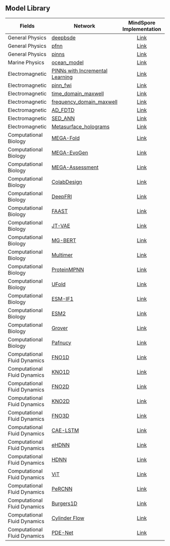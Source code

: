 ## Model Library

| Fields                       | Network                                                                                                                                       |                                                           MindSpore Implementation                                                            | Ascend | GPU |
|------------------------------|-----------------------------------------------------------------------------------------------------------------------------------------------|:---------------------------------------------------------------------------------------------------------------------------------------------:|:------:|:---:|
| General Physics              | [deepbsde](https://www.pnas.org/doi/10.1073/pnas.1718942115)                                                                                  |                            [Link](https://gitee.com/mindspore/models/blob/master/research/hpc/deepbsde/README.md#)                            |        |  ✅  |
| General Physics              | [pfnn](https://www.sciencedirect.com/science/article/abs/pii/S0021999120308597)                                                               |                            [Link](https://gitee.com/mindspore/models/blob/master/research/hpc/pfnn/README_CN.md#)                             |        |  ✅  |
| General Physics              | [pinns](https://www.sciencedirect.com/science/article/abs/pii/S0021999118307125)                                                              |                            [Link](https://gitee.com/mindspore/models/blob/master/research/hpc/pinns/README_CN.md#)                            |        |  ✅  |
| Marine Physics               | [ocean_model](https://gmd.copernicus.org/articles/12/4729/2019/)                                                                              |                          [Link](https://gitee.com/mindspore/models/blob/master/research/hpc/ocean_model/README.md#)                           |        |  ✅  |
| Electromagnetic              | [PINNs with Incremental Learning](https://arxiv.org/abs/2111.08823)                                                                           |        [Link](https://gitee.com/mindspore/mindscience/blob/master/MindElec/examples/physics_driven/incremental_learning/README_CN.md#)        |   ✅    |  ✅  |
| Electromagnetic              | [pinn_fwi](https://agupubs.onlinelibrary.wiley.com/doi/abs/10.1029/2021JB023120)                                                              |               [Link](https://gitee.com/mindspore/mindscience/blob/master/MindElec/examples/physics_driven/pinn_fwi/README.md#)                |   ✅    |  ✅  |
| Electromagnetic              | [time_domain_maxwell](https://www.ijcai.org/proceedings/2022/533)                                                                             |        [Link](https://gitee.com/mindspore/mindscience/blob/master/MindElec/examples/physics_driven/time_domain_maxwell/README_CN.md#)         |   ✅    |  ✅  |
| Electromagnetic              | [frequency_domain_maxwell](https://arxiv.org/abs/2107.06164)                                                                                  |       [Link](https://gitee.com/mindspore/mindscience/blob/master/MindElec/examples/physics_driven/frequency_domain_maxwell/README.md#)        |   ✅    |  ✅  |
| Electromagnetic              | [AD_FDTD](https://www.mindspore.cn/mindelec/docs/en/r0.2/AD_FDTD.html)                                                                        |                       [Link](https://gitee.com/mindspore/mindscience/blob/master/MindElec/examples/AD_FDTD/README.md#)                        |   ✅    |  ✅  |
| Electromagnetic              | [SED_ANN](https://gitee.com/mindspore/mindscience/tree/master/MindElec/examples/data_driven/sed_ann)                                          |                [Link](https://gitee.com/mindspore/mindscience/blob/master/MindElec/examples/data_driven/sed_ann/README_CN.md#)                |   ✅    |  ✅  |
| Electromagnetic              | [Metasurface_holograms](https://www.researching.cn/articles/OJ44d3746c3db8c1e1)                                                               |          [Link](https://gitee.com/mindspore/mindscience/blob/master/MindElec/examples/metasurface/metasurface_holograms/README.md#)           |   ✅    |  ✅  |
| Computational Biology        | [MEGA-Fold](https://arxiv.org/abs/2206.12240v1)                                                                                               |                  [Link](https://gitee.com/mindspore/mindscience/blob/master/MindSPONGE/applications/MEGAProtein/README.md#)                   |   ✅    |  ✅  |
| Computational Biology        | [MEGA-EvoGen](https://arxiv.org/abs/2208.09652)                                                                                               |                  [Link](https://gitee.com/mindspore/mindscience/blob/master/MindSPONGE/applications/MEGAProtein/README.md#)                   |   ✅    |  ✅  |
| Computational Biology        | [MEGA-Assessment](https://gitee.com/mindspore/mindscience/blob/master/MindSPONGE/applications/MEGAProtein/README.md#)                         |                  [Link](https://gitee.com/mindspore/mindscience/blob/master/MindSPONGE/applications/MEGAProtein/README.md#)                   |   ✅    |  ✅  |
| Computational Biology        | [ColabDesign](https://www.biorxiv.org/content/10.1101/2021.11.10.468128.abstract)                                                             |                   [Link](https://gitee.com/mindspore/mindscience/blob/master/MindSPONGE/applications/model%20cards/ColabDesign.md)                    |   ✅    |  ✅  |
| Computational Biology        | [DeepFRI](https://www.nature.com/articles/s41467-021-23303-9)                                                                                 |                [Link](https://gitee.com/mindspore/mindscience/blob/master/MindSPONGE/applications/model%20cards/DeepFri.md)                |   ✅    |  ✅  |
| Computational Biology        | [FAAST](https://www.biorxiv.org/content/10.1101/2023.04.14.536890v1)                                                                          |                 [Link](https://gitee.com/mindspore/mindscience/blob/master/MindSPONGE/applications/research/FAAST/README.md#)                 |   ✅    |  ✅  |
| Computational Biology        | [JT-VAE](https://www.biorxiv.org/content/10.1101/2023.04.14.536890v1)                                                                         |                [Link](https://gitee.com/mindspore/mindscience/blob/master/MindSPONGE/applications/research/JT-VAE/README.md#)                 |   ✅    |  ✅  |
| Computational Biology        | [MG-BERT](https://academic.oup.com/bib/article-abstract/22/6/bbab152/6265201)                                                                 |                [Link](https://gitee.com/mindspore/mindscience/blob/master/MindSPONGE/applications/model%20cards/MGBERT.MD)                |   ✅    |  ✅  |
| Computational Biology        | [Multimer](https://www.biorxiv.org/content/10.1101/2021.10.04.463034v1)                                                                       |               [Link](https://gitee.com/mindspore/mindscience/blob/master/MindSPONGE/applications/model%20cards/afmultimer.md)                |   ✅    |  ✅  |
| Computational Biology        | [ProteinMPNN](https://www.science.org/doi/abs/10.1126/science.add2187)                                                                        |              [Link](https://gitee.com/mindspore/mindscience/blob/master/MindSPONGE/applications/model%20cards/ProteinMPNN.MD)              |   ✅    |  ✅  |
| Computational Biology        | [UFold](https://doi.org/10.1093/nar/gkab1074)                                                                                                 |                 [Link](https://gitee.com/mindspore/mindscience/blob/master/MindSPONGE/applications/model%20cards/UFold.md)                 |   ✅    |  ✅  |
| Computational Biology        | [ESM-IF1](https://proceedings.mlr.press/v162/hsu22a.html)                                                                                     |                [Link](https://gitee.com/mindspore/mindscience/blob/master/MindSPONGE/applications/model%20cards/ESM-IF1.md)                 |   ✅    |  ✅  |
| Computational Biology        | [ESM2](https://www.biorxiv.org/content/10.1101/2022.07.20.500902v1.full.pdf)                                                                  |                 [Link](https://gitee.com/mindspore/mindscience/tree/master/MindSPONGE/src/mindsponge/pipeline/models/esm2)                 |   ✅    |  ✅  |
| Computational Biology        | [Grover](https://proceedings.neurips.cc/paper/2020/file/94aef38441efa3380a3bed3faf1f9d5d-Paper.pdf)                                           |                [Link](https://gitee.com/mindspore/mindscience/blob/master/MindSPONGE/applications/model%20cards/GROVER.MD)                 |   ✅    |  ✅  |
| Computational Biology        | [Pafnucy](https://doi.org/10.1093/bioinformatics/bty374)                                                                                      |                [Link](https://gitee.com/mindspore/mindscience/blob/master/MindSPONGE/applications/model%20cards/pafnucy.md)                |   ✅    |  ✅  |
| Computational Fluid Dynamics | [FNO1D](https://arxiv.org/abs/2010.08895)                                                                                                     |             [Link](https://gitee.com/mindspore/mindscience/blob/master/MindFlow/applications/data_driven/burgers/fno1d/FNO1D.ipynb)             |   ✅    |  ✅  |
| Computational Fluid Dynamics | [KNO1D](https://arxiv.org/abs/2301.10022)                                                                                                     |             [Link](https://gitee.com/mindspore/mindscience/blob/master/MindFlow/applications/data_driven/burgers/kno1d/README.md#)              |   ✅    |  ✅  |
| Computational Fluid Dynamics | [FNO2D](https://arxiv.org/abs/2010.08895)                                                                                                     |          [Link](https://gitee.com/mindspore/mindscience/blob/master/MindFlow/applications/data_driven/navier_stokes/fno2d/FNO2D.ipynb)          |   ✅    |  ✅  |
| Computational Fluid Dynamics | [KNO2D](https://arxiv.org/abs/2301.10022)                                                                                                     |          [Link](https://gitee.com/mindspore/mindscience/blob/master/MindFlow/applications/data_driven/navier_stokes/kno2d/README.md#)           |   ✅    |  ✅  |
| Computational Fluid Dynamics | [FNO3D](https://arxiv.org/abs/2010.08895)                                                                                                     |        [Link](https://gitee.com/mindspore/mindscience/blob/master/MindFlow/applications/data_driven/navier_stokes/fno3d/FNO3D.ipynb)         |   ✅    |  ✅  |
| Computational Fluid Dynamics | [CAE-LSTM](https://doi.org/10.13700/j.bh.1001-5965.2022.0085)                                                                                 |               [Link](https://gitee.com/mindspore/mindscience/blob/master/MindFlow/applications/research/cae_lstm/README.md#)               |   ✅    |  ✅  |
| Computational Fluid Dynamics | [eHDNN](https://doi.org/10.1016/j.ast.2022.107636)                                                                                            |        [Link](https://gitee.com/mindspore/mindscience/blob/master/MindFlow/applications/research/transonic_buffet_ehdnn/README.md#)        |   ✅    |  ✅  |
| Computational Fluid Dynamics | [HDNN](https://doi.org/10.1016/j.ast.2022.107636)                                                                                             |          [Link](https://gitee.com/mindspore/mindscience/blob/master/MindFlow/applications/research/move_boundary_hdnn/README.md#)          |   ✅    |  ✅  |
| Computational Fluid Dynamics | [ViT](https://gitee.com/mindspore/mindscience/blob/master/MindFlow/applications/data_driven/airfoil/2D_steady/2D_steady.ipynb)                |          [Link](https://gitee.com/mindspore/mindscience/blob/master/MindFlow/applications/data_driven/airfoil/2D_steady/README.MD#)           |   ✅    |  ✅  |
| Computational Fluid Dynamics | [PeRCNN](https://www.nature.com/articles/s42256-023-00685-7)                                                                                  |                [Link](https://gitee.com/mindspore/mindscience/tree/master/MindFlow/applications/data_mechanism_fusion/PeRCNN)                 |   ✅    |  ✅  |
| Computational Fluid Dynamics | [Burgers1D](https://www.sciencedirect.com/science/article/abs/pii/S0021999118307125)                                                          |              [Link](https://gitee.com/mindspore/mindscience/blob/master/MindFlow/applications/physics_driven/burgers/README.md#)              |   ✅    |  ✅  |
| Computational Fluid Dynamics | [Cylinder Flow](https://gitee.com/mindspore/mindscience/blob/master/MindFlow/applications/physics_driven/navier_stokes/cylinder_flow_forward/navier_stokes2D.ipynb) |           [Link](https://gitee.com/mindspore/mindscience/blob/master/MindFlow/applications/physics_driven/navier_stokes/cylinder_flow_forward/README.md#)           |   ✅    |  ✅  |
| Computational Fluid Dynamics | [PDE-Net](https://arxiv.org/abs/1710.09668)                                                                                                   | [Link](https://gitee.com/mindspore/mindscience/blob/master/MindFlow/applications/data_mechanism_fusion/pde_net/README.md#) |   ✅    |  ✅  |
